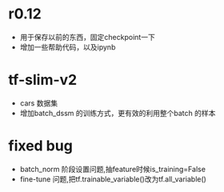 # r0.12
- 用于保存以前的东西，固定checkpoint一下 
- 增加一些帮助代码，以及ipynb
# tf-slim-v2
- cars 数据集
- 增加batch_dssm 的训练方式，更有效的利用整个batch 的样本

# fixed bug
- batch_norm 阶段设置问题,抽feature时候is_training=False
- fine-tune 问题,把tf.trainable_variable()改为tf.all_variable()
